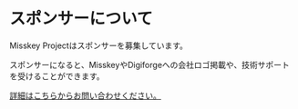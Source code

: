 # スポンサーについて

Misskey Projectはスポンサーを募集しています。

スポンサーになると、MisskeyやDigiforgeへの会社ロゴ掲載や、技術サポートを受けることができます。

[詳細はこちらからお問い合わせください。](/contact/)

